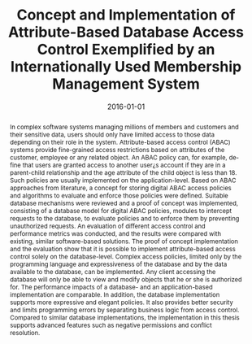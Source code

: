 ---
abstract: In complex software systems managing millions of members and customers and
  their sensitive data, users should only have limited access to those data depending
  on their role in the system. Attribute-based access control (ABAC) systems provide
  fine-grained access restrictions based on attributes of the customer, employee or
  any related object. An ABAC policy can, for example, de- fine that users are granted
  access to another user&iquest;s account if they are in a parent-child relationship
  and the age attribute of the child object is less than 18. Such policies are usually
  implemented on the application-level. Based on ABAC approaches from literature,
  a concept for storing digital ABAC access policies and algorithms to evaluate and
  enforce those policies were defined. Suitable database mechanisms were reviewed
  and a proof of concept was implemented, consisting of a database model for digital
  ABAC policies, modules to intercept requests to the database, to evaluate policies
  and to enforce them by preventing unauthorized requests. An evaluation of different
  access control and performance metrics was conducted, and the results were compared
  with existing, similar software-based solutions. The proof of concept implementation
  and the evaluation show that it is possible to implement attribute-based access
  control solely on the database-level. Complex access policies, limited only by the
  programming language and expressiveness of the database and by the data available
  to the database, can be implemented. Any client accessing the database will only
  be able to view and modify objects that he or she is authorized for. The performance
  impacts of a database- and an application-based implementation are comparable. In
  addition, the database implementation supports more expressive and elegant policies.
  It also provides better security and limits programming errors by separating business
  logic from access control. Compared to similar database implementations, the implementation
  in this thesis supports advanced features such as negative permissions and conflict
  resolution.
authors:
- Matej Kosco
date: '2016-01-01'
featured: false
publication_types:
- '7'
publishDate: '2016-01-01'
title: Concept and Implementation of Attribute-Based Database Access Control Exemplified
  by an Internationally Used Membership Management System
url_pdf: ''
---
